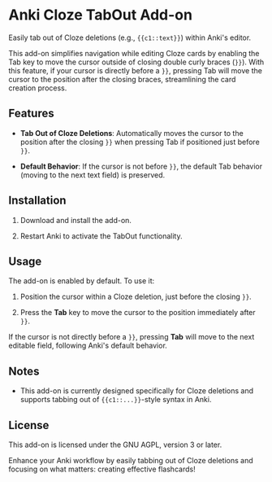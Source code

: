# Anki Cloze TabOut Add-on

Easily tab out of Cloze deletions (e.g., `{{c1::text}}`) within Anki's editor.

This add-on simplifies navigation while editing Cloze cards by enabling the Tab key to move the cursor outside of closing double curly braces (`}}`). With this feature, if your cursor is directly before a `}}`, pressing Tab will move the cursor to the position after the closing braces, streamlining the card creation process.

## Features

- **Tab Out of Cloze Deletions**: Automatically moves the cursor to the position after the closing `}}` when pressing Tab if positioned just before `}}`.

- **Default Behavior**: If the cursor is not before `}}`, the default Tab behavior (moving to the next text field) is preserved.

## Installation

1. Download and install the add-on.

2. Restart Anki to activate the TabOut functionality.

## Usage

The add-on is enabled by default. To use it:

1. Position the cursor within a Cloze deletion, just before the closing `}}`.

2. Press the **Tab** key to move the cursor to the position immediately after `}}`.

If the cursor is not directly before a `}}`, pressing **Tab** will move to the next editable field, following Anki's default behavior.

## Notes

- This add-on is currently designed specifically for Cloze deletions and supports tabbing out of `{{c1::...}}`-style syntax in Anki.
  
## License

This add-on is licensed under the GNU AGPL, version 3 or later.

Enhance your Anki workflow by easily tabbing out of Cloze deletions and focusing on what matters: creating effective flashcards!
